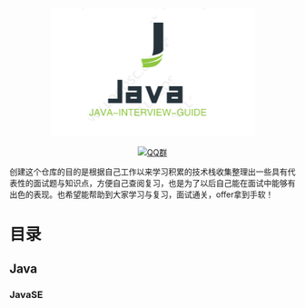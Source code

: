 <div align="center">

<img src="./img/logo/logo.jpg" width=""/>
</br>

[![QQ群](https://img.shields.io/badge/QQ%E7%BE%A4-82594417-blue.svg)](//jq.qq.com/?_wv=1027&k=5nTxYKs)
</div>

创建这个仓库的目的是根据自己工作以来学习积累的技术栈收集整理出一些具有代表性的面试题与知识点，方便自己查阅复习，也是为了以后自己能在面试中能够有出色的表现。也希望能帮助到大家学习与复习，面试通关，offer拿到手软！

# 目录

## Java

### JavaSE

